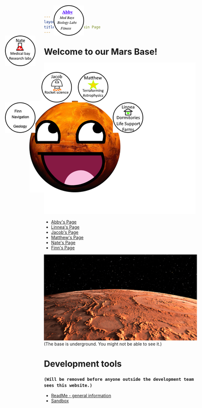 ```yaml
---
layout: default
title: Mars Base Main Page
---
```


# Welcome to our Mars Base!
![](transparentblock.png)


<IMG STYLE="position:absolute; TOP:350px; LEFT:180px" SRC="AwesomeMars-small.png">
<IMG STYLE="position:absolute; TOP:355px; LEFT:100px" SRC="button_finn.png">
<IMG STYLE="position:absolute; TOP:35px; LEFT:260px" SRC="button_abby.png">
<IMG STYLE="position:absolute; TOP:355px; LEFT:455px" SRC="button_linnea.png">
<IMG STYLE="position:absolute; TOP:135px; LEFT:100px" SRC="button_nate.png">
<IMG STYLE="position:absolute; TOP:255px; LEFT:220px" SRC="button_jacob.png">
<IMG STYLE="position:absolute; TOP:255px; LEFT:340px" SRC="button_matthew.png">


- [Abby's Page](AB_page.md)
- [Linnea's Page](Linnea-main.md)
- [Jacob's Page](Jacobmain.md)
- [Matthew's Page](mattspage.md)
- [Nate's Page](Nates_page.md)
- [Finn's Page](finn-main.md)

![Mars panorama](shutterstock_1041249343.jpg)
(The base is underground. You might not be able to see it.)

# Development tools
### `(Will be removed before anyone outside the development team sees this website.)`
- [ReadMe - general information](README.md)
- [Sandbox](sandbox.md)
